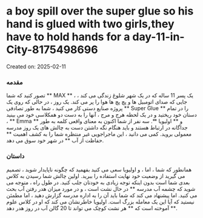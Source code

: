 # a boy spill over the super glue so his hand is glued with two girls,they have to hold hands for a day-11-in-City-8175498696

Created on: 2025-02-11

### مقدمه
تصور کنید که شما ** MAX ** ، یک پسر 11 ساله که در یک شهر شلوغ زندگی می کند ، جایی که صدای اتومبیل ها و پچ پچ ها هوا را پر می کند. یک روز ، در حالی که روی یک پروژه صنایع دستی کار می کنید ، شما به طور تصادفی ** Super Glue ** را در تمام دستان خود ریختید و در یک لحظه هرج و مرج ، آنها را به دست دو همکلاسی خود می بینید ، ** Emma ** و ** اولیویا **. سه نفر از شما اکنون به معنای واقعی کلمه به طور جداگانه در ارتباط هستند و باید هنگام نگه داشتن دست به چالش های یک روز مدرسه معمولی بروید. کمی می دانید ، این ماجراجویی غیر منتظره شما را به کشف اهمیت ** حفاظت از آب ** در شهر خود سوق می دهد.

### داستان
همانطور که شما ، اما ، و اولیویا سعی می کنید بفهمید که چگونه ناپایدار شوید ، تصمیم می گیرید از وضعیت خود نهایت استفاده را ببرید. اولین چالش شما رسیدن به کلاس بعدی شما است بدون اینکه توجه زیادی به خودتان جلب کنید. در طول راه ، متوجه می شوید که چشمه آب مدرسه ** در حال نشت است ، و در مورد میزان هدر رفتن آب بحث می کنید. اما پیشنهاد می کند که شما باید آن را به اداره مدرسه گزارش دهید ، اما مطمئن نیستید که آیا این یک معامله بزرگ است. اولیویا خاطرنشان می کند که او در کلاس علوم آموخته است که ** هر نشت کوچک می تواند تا 20 گالن آب در روز هدر دهد **.